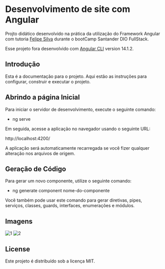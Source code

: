 # Desenvolvimento de site com Angular

Projto didático desenvolvido na prática da utilização do Framework Angular com tutoria [Felipe Silva](https://github.com/felipeAguiarCode) durante o bootCamp Santander DIO FullStack. 

Esse projeto fora desenvolvido com [Angular CLI](https://github.com/angular/angular-cli) version 14.1.2. 

## Introdução

Esta é a documentação para o projeto. Aqui estão as instruções para configurar, construir e executar o projeto.

## Abrindo a página Inicial

Para iniciar o servidor de desenvolvimento, execute o seguinte comando:

- ng serve 


Em seguida, acesse a aplicação no navegador usando o seguinte URL:

http://localhost:4200/

A aplicação será automaticamente recarregada se você fizer qualquer alteração nos arquivos de origem.

## Geração de Código

Para gerar um novo componente, utilize o seguinte comando:

 - ng generate component nome-do-componente

Você também pode usar este comando para gerar diretivas, pipes, serviços, classes, guards, interfaces, enumerações e módulos.


## Imagens

![1](https://github.com/ancgci/Teste-Funcional-Selenium/blob/main/imagens/1.png)
![2](https://github.com/ancgci/Teste-Funcional-Selenium/blob/main/imagens/2.png)

## License

Este projeto é distribuído sob a licença MIT.
